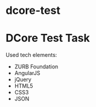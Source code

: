 dcore-test
==========

<h1>DCore Test Task</h1>


<p>Used tech elements:</p>
<ul>
<li>ZURB Foundation</li>
<li>AngularJS</li>
<li>jQuery</li>
<li>HTML5</li>
<li>CSS3</li>
<li>JSON</li>
